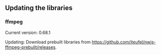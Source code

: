 ## Updating the libraries

### ffmpeg

Current version: 0.68.1

Updating: Download prebuilt libraries from https://github.com/iteufel/nwjs-ffmpeg-prebuilt/releases.
